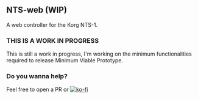 ## NTS-web (WIP)

A web controller for the Korg NTS-1.

### THIS IS A WORK IN PROGRESS

This is still a work in progress, I'm working on the minimum functionalities required to release Minimum Viable Prototype.

### Do you wanna help?

Feel free to open a PR or [![ko-fi](https://ko-fi.com/img/githubbutton_sm.svg)](https://ko-fi.com/Y8Y43D7I3)
